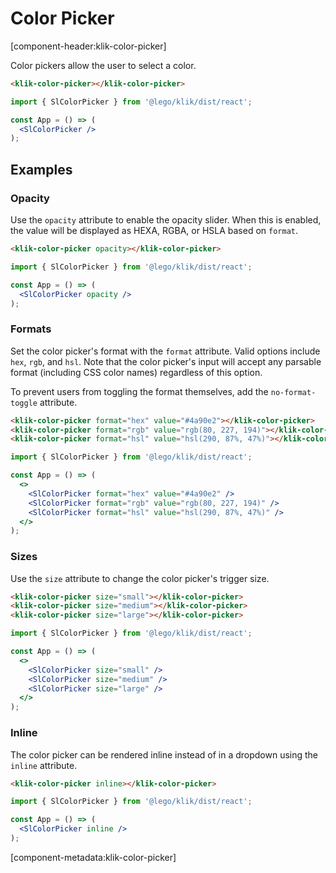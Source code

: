 # Color Picker

[component-header:klik-color-picker]

Color pickers allow the user to select a color.

```html preview
<klik-color-picker></klik-color-picker>
```

```jsx react
import { SlColorPicker } from '@lego/klik/dist/react';

const App = () => (
  <SlColorPicker />
);
```

## Examples

### Opacity

Use the `opacity` attribute to enable the opacity slider. When this is enabled, the value will be displayed as HEXA, RGBA, or HSLA based on `format`.

```html preview
<klik-color-picker opacity></klik-color-picker>
```

```jsx react
import { SlColorPicker } from '@lego/klik/dist/react';

const App = () => (
  <SlColorPicker opacity />
);
```

### Formats

Set the color picker's format with the `format` attribute. Valid options include `hex`, `rgb`, and `hsl`. Note that the color picker's input will accept any parsable format (including CSS color names) regardless of this option.

To prevent users from toggling the format themselves, add the `no-format-toggle` attribute.

```html preview
<klik-color-picker format="hex" value="#4a90e2"></klik-color-picker>
<klik-color-picker format="rgb" value="rgb(80, 227, 194)"></klik-color-picker>
<klik-color-picker format="hsl" value="hsl(290, 87%, 47%)"></klik-color-picker>
```

```jsx react
import { SlColorPicker } from '@lego/klik/dist/react';

const App = () => (
  <>
    <SlColorPicker format="hex" value="#4a90e2" />
    <SlColorPicker format="rgb" value="rgb(80, 227, 194)" />
    <SlColorPicker format="hsl" value="hsl(290, 87%, 47%)" />
  </>
);
```

### Sizes

Use the `size` attribute to change the color picker's trigger size.

```html preview
<klik-color-picker size="small"></klik-color-picker>
<klik-color-picker size="medium"></klik-color-picker>
<klik-color-picker size="large"></klik-color-picker>
```

```jsx react
import { SlColorPicker } from '@lego/klik/dist/react';

const App = () => (
  <>
    <SlColorPicker size="small" />
    <SlColorPicker size="medium" />
    <SlColorPicker size="large" />
  </>
);
```

### Inline

The color picker can be rendered inline instead of in a dropdown using the `inline` attribute.

```html preview
<klik-color-picker inline></klik-color-picker>
```

```jsx react
import { SlColorPicker } from '@lego/klik/dist/react';

const App = () => (
  <SlColorPicker inline />
);
```

[component-metadata:klik-color-picker]
